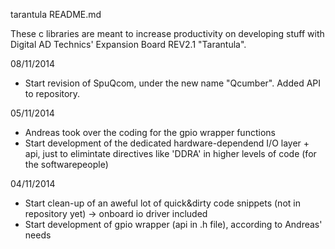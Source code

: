 tarantula README.md

These c libraries are meant to increase productivity on developing stuff with
Digital AD Technics' Expansion Board REV2.1 "Tarantula".

08/11/2014
- Start revision of SpuQcom, under the new name "Qcumber". Added API to repository.

05/11/2014
- Andreas took over the coding for the gpio wrapper functions
- Start development of the dedicated hardware-dependend I/O layer + api, just to elimintate
directives like 'DDRA' in higher levels of code (for the softwarepeople)

04/11/2014
- Start clean-up of an aweful lot of quick&dirty code snippets (not in repository yet)
 -> onboard io driver included
- Start development of gpio wrapper (api in .h file), according to Andreas' needs
